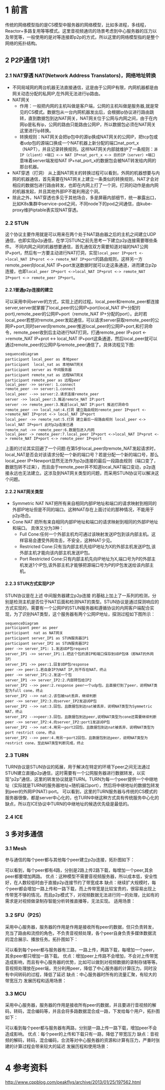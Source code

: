 # 1 前言
传统的网络模型指的是CS模型中服务器的网络模型，比如多进程，多线程，Reactor+多路复用等等模式。这里音视频通讯的场景考虑到中心服务器的压力以及带宽等，一般使用的是对等连接即p2p的方式，所以这里的网络模型指的是整个网络的拓扑结构。
## 2 P2P通信 1对1
### 2.1 NAT穿透 NAT(Network Address Translators)，网络地址转换
- 不同局域网的两台机器无法直接通信，这是由于公网IP有限，内网机器都是由网关动态分配的私网IP,在外网无法进行ip路由。
- NAT网关
  * 作用：一般把内网的主机叫做是客户端，公网的主机叫做是服务器,就是常见的CS模式。数据包从一台内网机器发出后，会根据ip协议进行路由跳转，直到数据包到达NAT网关，NAT网关位于公网与内网之间，由于在内网ip是私有ip，公网的路由只能路由公网IP，所以数据包必须在NAT网关这里进行ip转换。
  * 转换规则：NAT网关会把ip包中的源ip换成NAT网关的公网IP，把tcp包或者udp包的源端口换成一个NAT机器上新分配的端口nat_port_x（NAPT），并且记录转换规则。这样NAT网关内部就维护了一条规则：```源IP（client）+端口 <-> NAT IP+nat_port_x <-> 目的IP（server）+端口 ```意味着server端发给NAT IP+nat_port_x的数据包会被NAT转发给内网的那台机器。
- NAT穿透（打洞）
从上面NAT网关的转换过程可以看到，外网的机器想要与内网的机器通信，首先需要在NAT网关上建立一条类似的转换规则，NAT才会对相应的数据包进行路由转发，也即在内网上打了一个洞，打洞的动作是由内网的机器发起，并且其他外部IP不能利用这个洞。
- 除此之外，NAT穿透也多见于其他场合，多是屏蔽内部细节，统一暴露出口，比如K8s集群中service-pod之间，不同node下的pod之间通信，由kube-proxy维护iptable表实现NAT穿透。

### 
### 2.2 STUN
这个协议主要作用就是可以用来在两个处于NAT路由器之后的主机之间建立UDP通信，也即实现p2p通信，在学习STUN之前先思考一下建立p2p连接需要哪些条件。
不同内网之间的机器想要通信，首先通信双方需要知道对端的NAT公网IP+port，然后有一方要主动进行NAT打洞，实现```local_peer IP+port <->local_NAT IP+prot <-> remote_NAT IP+port```的路由规则，这样另一方remote_peer向local_NAT IP+port发送数据时就可以走这条通道，进而建立p2p连接，也即```local_peer IP+port <->local_NAT IP+prot <-> remote_NAT IP+port <-> remote_peer IP+port```。
#### 2.2.1普通p2p连接的建立
可以采用中间server的方式，实现上述的过程。local_peer和remote_peer都连接server,server就掌握了local_peer的公网IP+port(local_NAT IP+分配的port),remote_peer的公网IP+port（remote_NAT IP+分配的port）。此时若local_peer若想对remote_peer发起通信，可以请求server获取remote_peer的公网IP+port,同时server向remote_peer推送local_peer的公网IP+port,和打洞命令，remote_peer收到后主动进行NAT打洞，打通remote_peer IP+port <->remote_NAT IP+prot <-> local_NAT IP+port这条通道，然后local_peer就可以通过remote_peer的公网IP与remote_peer通信了。具体流程见下图:
```mermaid
sequenceDiagram
participant local_peer as 本地peer
participant  local_nat as 本地NAT网关
participant server as 中间服务器
participant remote_nat as 远程NAT网关
participant remote_peer as 远程peer
local_peer ->> server: 1.connect
remote_peer ->> server:1.connect
local_peer -->> server:2.请求连接remote_peer
server ->> local_peer:3.推送remote_NAT IP:port
server ->> remote_peer:3.推送local_NAT IP:port 推送打洞命令
remote_peer ->> local_nat:4.打洞 建立路由规则remote_peer IP+port <->remote_NAT IP+prot <-> local_NAT IP+port
local_peer ->> remote_nat:5.打洞 建立最后一段路由规则 local_peer <-> local_NAT IP+port 此时p2p连接已通
remote_nat ->> remote_peer:6.数据包进入内网
local_peer -> remote_peer:7.local_peer IP+port <->local_NAT IP+prot <-> remote_NAT IP+port <-> remote_peer IP+port

```
上面的讨论其实回避了一个问题:在第5步local_peer向remote_NAT发起请求时，local_NAT是否会对该请求分配一个新的端口号？若是分配一个新的端口号，那么local_peer IP+Newport显然无法作为p2p连接的最后一段路由规则（端口变了，数据包转不过来），而且由于remote_peer并不知道local_NAT端口变动，p2p连接永远也无法建立。这涉及到NAT网关类型的问题，而采用STUN协议可以解决这个问题。

#### 2.2.2 NAT网关类型
- Symmetric NAT
NAT把所有来自相同内部IP地址和端口的请求映射到相同的外部IP地址但是不同的端口。这种NAT存在上面讨论的那种情况，不能用于p2p场合。
- Cone NAT 
把所有来自相同内部IP地址和端口的请求映射到相同的外部IP地址和端口。
具体又分为3种：
  * Full Cone:任何一个外部主机均可通过该映射发送IP包到该内部主机。这样容易会遭受外网攻击，不安全，这种NAT少见。
  * Restricted Cone:只有当内部主机先给IP地址为X的外部主机发送IP包,该外部主机才能向该内部主机发送IP包。
  * Port Restricted Cone:只有内部主机先向IP地址为X,端口号为P的外部主机发送1个IP包,该外部主机才能够把源端口号为P的IP包发送给该内部主机。

#### 2.2.3 STUN方式实现P2P
STUN协议是在上述 中间服务器建立p2p连接 的基础上加上了一系列的检测，分别是检测主机是否位于NAT后面和检测NAT的类型。STUN协议是通过探测响应的方式实现的，需要有一个公网IP的STUN服务器和遵循协议的内网客户端配合实现，为了识别NAT类型，这个服务器有两个公网IP地址，探测过程如下图所示：

```mermaid
sequenceDiagram
participant peer as peer
participant  nat as NAT网关
participant server_IP1 as STUN服务器IP1
participant server_IP2 as STUN服务器IP2
peer ->> server_IP1: 1.发送UDP包request
server_IP1 ->> server_IP1:1.把这个包的源IP和端口保存到UDP包体（即NAT的外网IP）
server_IP1 ->> peer:1.回复UDP包response
peer ->> peer:1.若自身IP为NAT IP,则不存在NAT，终止
peer ->> server_IP1:2.发送一个包
server_IP1 ->> server_IP2:2.内部转包给IP2
server_IP2 -->> peer:2.response peer一个udp包，且直接打到了peer，说明NAT类型为full cone，终止
server_IP2 -->> nat:2.该包被nat丢弃，继续判断
peer ->> server_IP2:3.向server_IP2发送UDP包
server_IP2 -->> nat:3.回包，且数据包到达nat被丢弃，说明NAT类型为Symmetric NAT，终止
server_IP2 -->>peer:3.回包，且数据包到达peer,说明NAT类型为cone还需要继续判断
peer ->> server_IP2:4.向server_IP2:port1发送UDP包
server_IP2 -->> nat:4.用另一port2回包，且数据包到达nat被丢弃，说明NAT类型为port restrict cone，终止
server_IP2 -->> peer:4.用另一port2回包，且数据包到达peer，说明NAT类型为restrict cone，至此NAT类型判断完成，终止
```
### 2.3 TURN
TURN协议是STUN协议的拓展，用于解决在特定的环境下peer之间无法通过STUN建立直接p2p通信，这时需要有一个公网服务器进行数据转发，以实现"p2p"通信，这里的转发协议就是TURN。TURN为每一个peer提供一个中继地址（实际就是TURN的服务器地址+随机端口port），然后将中继地址的数据包转发到peer的外网IP(NAT):port。
可以看到，这里的TURN服务器与传统的CS模式的服务器很像，都是server中心化的，也TURN中继这种方式具有传统服务中心化的缺点，所以在ICE协议中TURN的中继地址的候选优先级是最低的。
### 2.4 ICE

## 3 多对多通信
### 3.1 Mesh
参与通信的每个peer都与其他每个peer建立p2p连接，拓扑图如下：

可以看到，每个peer都有4路，分别是2路上传2路下载，每增加一个peer,其余peer都要增加两路。
优点：这种模型不需要音视频服务器，所以成本低，安全性好，在人数较低时由于直接p2p连接节约了带宽成本
缺点：继续扩大规模时，每个peer都会增加一路上传和一路下载，而上传带宽是比较宝贵的，很容易出现上传带宽不够的情况。而且p2p模式下，对视频数据无法进行同一的处理，比如有的需求是对视频做录制存智能分析转推直播等，无法实现。
适用场景：
### 3.2 SFU（P2S）
采用中心服务器，服务器的作用是作用是接收所有peer的数据，但只负责转发，充当了路由和流控的角色，不负责音视频处理，各个peer自身负责多媒体数据流的混合展示、播放任务。拓扑图如下：

可以看到每个peer都与服务器有三路，一路上传，两路下载，每增加一个peer，其余peer都只增加一路下载。
优点：增加peer上传路不会增加，不会对上传带宽造成影响，而且有中心服务器的优势，比如可以做到对视频数据的录制存储等等。音视频处理放在peer端，充分利用peer，降低了中心服务器的计算压力。同时没有中间转码的过程，降低了延迟
缺点：中心服务器时所有的流量汇聚，有较大的带宽压力
发展历程和适用场景：
### 3.3 MCU
采用中心服务器，服务器的作用是接收所有peer的数据，并且要进行音视频的解码，转码，混合编码等，并且会将多路数据混合成一路，下发给每个用户，拓扑图如下：

可以看到每个peer都与服务器有两路，分别是一路上传一路下载，增加peer不会造成影响。
优点：每个peer的上传和下载只有一路，降低了带宽压力
缺点：音视频的解码，转码，混合编码，合流等对中心服务器的资源和计算有压力，严重时张建的计算过程会带来较大的延迟
发展历程和使用场景：

# 4 参考资料
http://www.cppblog.com/peakflys/archive/2013/01/25/197562.html
